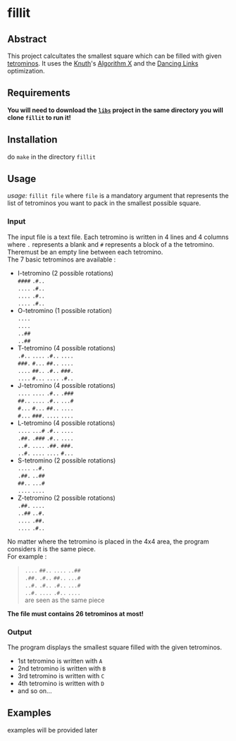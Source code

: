 # fillit


## Abstract
  This project calcultates the smallest square which can be filled with given [tetrominos](https://en.wikipedia.org/wiki/Tetromino). It uses the [Knuth](https://cs.stanford.edu/~knuth/)'s [Algorithm X](https://en.wikipedia.org/wiki/Knuth%27s_Algorithm_X) and the [Dancing Links](https://en.wikipedia.org/wiki/Dancing_Links) optimization.

## Requirements
  **You will need to download the [`libs`](https://github.com/cquillet/libs) project in the same directory you will clone `fillit` to run it!**

## Installation
  do `make` in the directory `fillit`

## Usage
  *usage:* `fillit file` where `file` is a mandatory argument that represents the list of tetrominos you want to pack in the smallest possible square.

### Input
  The input file is a text file. Each tetromino is written in 4 lines and 4 columns where `.` represents a blank and `#` represents a block of a the tetromino. Theremust be an empty line between each tetromino.  
  The 7 basic tetrominos are available :
  * I-tetromino (2 possible rotations)  
  	`####`  `.#..`  
  	`....`  `.#..`  
  	`....`  `.#..`  
  	`....`  `.#..`  
  * O-tetromino (1 possible rotation)  
    `....`  
    `....`  
    `..##`  
    `..##`  
   * T-tetromino (4 possible rotations)  
    `.#..`  `....`  `.#..`  `....`  
    `###.`  `#...`  `##..`  `....`  
    `....`  `##..`  `.#..`  `###.`  
    `....`  `#...`  `....`  `.#..`  
  * J-tetromino (4 possible rotations)  
    `....`  `....`  `.#..`  `.###`  
    `##..`  `....`  `.#..`  `...#`  
    `#...`  `#...`  `##..`  `....`  
    `#...`  `###.`  `....`  `....`  
  * L-tetromino (4 possible rotations)  
    `....`  `...#`  `.#..`  `....`  
    `.##.`  `.###`  `.#..`  `....`  
    `..#.`  `....`  `.##.`  `###.`  
    `..#.`  `....`  `....`  `#...`  
  * S-tetromino (2 possible rotations)  
    `....`  `..#.`  
    `.##.`  `..##`  
    `##..`  `...#`  
    `....`  `....`  
  * Z-tetromino (2 possible rotations)  
    `.##.`  `....`  
    `..##`  `..#.`  
    `....`  `.##.`  
    `....`  `.#..`  


  No matter where the tetromino is placed in the 4x4 area, the program considers it is the same piece.  
  For example :
  >  `....`  `##..`  `....`  `..##`  
  >  `.##.`  `.#..`  `##..`  `...#`  
  >  `..#.`  `.#..`  `.#..`  `...#`  
  >  `..#.`  `....`  `.#..`  `....`  
  >  are seen as the same piece
  
  **The file must contains 26 tetrominos at most!**
  
### Output
  The program displays the smallest square filled with the given tetrominos.
  * 1st tetromino is written with `A`
  * 2nd tetromino is written with `B`
  * 3rd tetromino is written with `C`
  * 4th tetromino is written with `D`
  * and so on...
  
## Examples
  examples will be provided later

